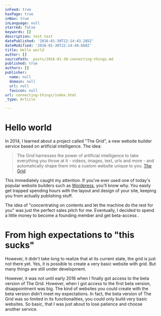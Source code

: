 ```yaml
---
inFeed: true
hasPage: true
inNav: true
inLanguage: null
starred: false
keywords: []
description: test test
datePublished: '2016-01-30T22:14:43.285Z'
dateModified: '2016-01-30T22:14:40.668Z'
title: Hello world
author: []
sourcePath: _posts/2016-01-30-connecting-things.md
published: true
authors: []
publisher:
  name: null
  domain: null
  url: null
  favicon: null
url: connecting-things/index.html
_type: Article

---
```

# Hello world

In 2014, I learned about a project called "The Grid",  a new website builder service based on artificial intelligence. The idea:

> The Grid harnesses the power of artificial intelligence to take everything you throw at it - videos, images, text, urls and more - and automatically shape them into a custom website unique to you. [The Grid][0]

This immediately caught my attention. If you've ever used one of today's popular website builders such as [Wordpress][1], you'll know why. You easily get trapped spending hours with the layout and design of your site, keeping you from actually publishing stuff.

The idea of "concentrating on contents and let the machine do the rest for you" was just the perfect sales pitch for me. Eventually, I decided to spend a little money to become a founding member and get beta-access .

# From high expectations to "this sucks"

However, it didn't take long to realize that at its current state, the grid is just not there yet. Yes, it is possible to create a very basic website with grid.       But many things are still under development. 

However, it was not until early 2016 when I finally got access to the beta version of The Grid. However, when I got access to the first beta version, disappointment was big. The kind of websites you could create with the beta version didn't meet my expectations. In fact, the beta version of The Grid was so limited in its functionalities, you could only build very basic websites. So basic, that I was just about to lose patience and choose another service.

[0]: www.thegrid.io
[1]: www.wordpress.org